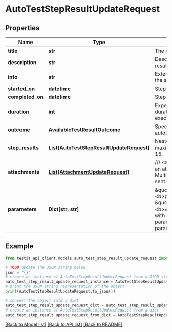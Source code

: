 # AutoTestStepResultUpdateRequest


## Properties

Name | Type | Description | Notes
------------ | ------------- | ------------- | -------------
**title** | **str** | The name of the step. | [optional] 
**description** | **str** | Description of the step result. | [optional] 
**info** | **str** | Extended description of the step result. | [optional] 
**started_on** | **datetime** | Step start date. | [optional] 
**completed_on** | **datetime** | Step end date. | [optional] 
**duration** | **int** | Expected or actual duration of the test run execution in milliseconds. | [optional] 
**outcome** | [**AvailableTestResultOutcome**](AvailableTestResultOutcome.md) | Specifies the result of the autotest execution. | [optional] 
**step_results** | [**List[AutoTestStepResultUpdateRequest]**](AutoTestStepResultUpdateRequest.md) | Nested step results. The maximum nesting level is 15. | [optional] 
**attachments** | [**List[AttachmentUpdateRequest]**](AttachmentUpdateRequest.md) | /// &lt;summary&gt; Specifies an attachment GUID. Multiple values can be sent. &lt;/summary&gt; | [optional] 
**parameters** | **Dict[str, str]** | \&quot;&lt;b&gt;parameter&lt;/b&gt;\&quot;: \&quot;&lt;b&gt;value&lt;/b&gt;\&quot; pair with arbitrary custom parameters. Multiple parameters can be sent. | [optional] 

## Example

```python
from testit_api_client.models.auto_test_step_result_update_request import AutoTestStepResultUpdateRequest

# TODO update the JSON string below
json = "{}"
# create an instance of AutoTestStepResultUpdateRequest from a JSON string
auto_test_step_result_update_request_instance = AutoTestStepResultUpdateRequest.from_json(json)
# print the JSON string representation of the object
print(AutoTestStepResultUpdateRequest.to_json())

# convert the object into a dict
auto_test_step_result_update_request_dict = auto_test_step_result_update_request_instance.to_dict()
# create an instance of AutoTestStepResultUpdateRequest from a dict
auto_test_step_result_update_request_from_dict = AutoTestStepResultUpdateRequest.from_dict(auto_test_step_result_update_request_dict)
```
[[Back to Model list]](../README.md#documentation-for-models) [[Back to API list]](../README.md#documentation-for-api-endpoints) [[Back to README]](../README.md)


